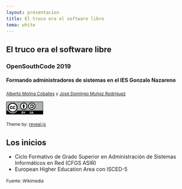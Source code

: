 ```yaml
---
layout: presentacion
title: El truco era el software libre
tema: white
---
```

<section>
	<h2>El truco era el software libre</h2>
	<h3>OpenSouthCode 2019</h3>
	<h4>Formando administradores de sistemas en el IES Gonzalo Nazareno</h4>
		<small>
		<a href="http://albertomolina.wordpress.com">Alberto Molina Coballes</a> y
		<a href="http://www.josedomingo.org">José Domingo Muñoz Rodríguez</a>
		</small>
	<p>
		<a href="http://creativecommons.org/licenses/by-sa/3.0/">
		<img class="plain" src="img/cc_by_sa.png" width="100px" border="0"/></a>
	</p>
	<p><small>Theme by: <a href="http://lab.hakim.se/reveal-js/#/">reveal.js</a></small></p>
</section>

<section>
  <h2>Los inicios</h2>
  <section>
  <ul>
  <li>Ciclo Formativo de Grado Superior en Administración de Sistemas
  Informáticos en Red (CFGS ASIR)</li>
  <li>European Higher Education Area con ISCED-5</li>
  </ul>
  </section>
  <section
  data-background="https://upload.wikimedia.org/wikipedia/commons/a/a3/Universit%C3%A9_Missouri_School_of_Journalism.jpg">
  <small>Fuente: Wikimedia</small>
  </section>
</section>
